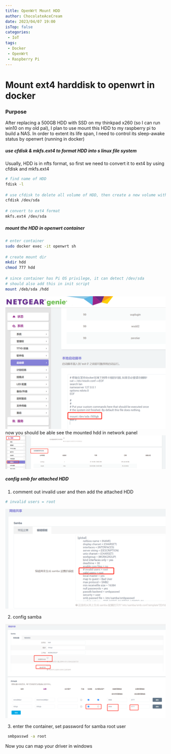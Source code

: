 ```yaml
---
title: OpenWrt Mount HDD
author: ChocolateAceCream
date: 2023/04/07 19:00
isTop: false
categories:
 - IoT
tags:
 - Docker
 - OpenWrt
 - Raspberry Pi
---
```


# Mount ext4 harddisk to openwrt in docker <Badge text="OpenWrt" type="warning" />

### Purpose
After replacing a 500GB HDD with SSD on my thinkpad x260 (so I can run win10 on my old pal), I plan to use mount this HDD to my raspberry pi to build a NAS. In order to extent its life span, I need to control its sleep-awake status by openwrt (running in docker)

##### use cfdisk & mkfs.ext4 to format HDD into s linux file system
Usually, HDD is in nfts format, so first we need to convert it to ext4 by using cfdisk and mkfs.ext4
```bash
# find name of HDD
fdisk -l

# use cfdisk to delete all volume of HDD, then create a new volume with whole size of HDD
cfdisk /dev/sda

# convert to ext4 format
mkfs.ext4 /dev/sda
```

##### mount the HDD in openwrt container
```bash
# enter container
sudo docker exec -it openwrt sh

# create mount dir
mkdir hdd
chmod 777 hdd

# since container has Pi OS privilege, it can detect /dev/sda
# should also add this in init script
mount /deb/sda /hdd
```
<img src="../../../../../public/img/2023/04/07/3.png" alt="图片alt" title="图片title">
now you should be able see the mounted hdd in network panel
<img src="../../../../../public/img/2023/04/07/1.png" alt="图片alt" title="图片title">

##### config smb for attached HDD
1. comment out invalid user and then add the attached HDD
```bash
# invalid users = root
```
<img src="../../../../../public/img/2023/04/07/4.png" alt="图片alt" title="图片title">

2. config samba
<img src="../../../../../public/img/2023/04/07/5.png" alt="图片alt" title="图片title">

3. enter the container, set password for samba root user
```bash
 smbpasswd -a root
```

Now you can map your driver in windows